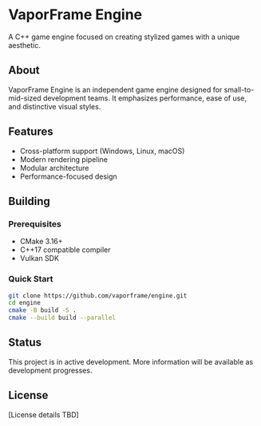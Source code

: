 # VaporFrame Engine

A C++ game engine focused on creating stylized games with a unique aesthetic.

## About

VaporFrame Engine is an independent game engine designed for small-to-mid-sized development teams. It emphasizes performance, ease of use, and distinctive visual styles.

## Features

- Cross-platform support (Windows, Linux, macOS)
- Modern rendering pipeline
- Modular architecture
- Performance-focused design

## Building

### Prerequisites
- CMake 3.16+
- C++17 compatible compiler
- Vulkan SDK

### Quick Start
```bash
git clone https://github.com/vaporframe/engine.git
cd engine
cmake -B build -S .
cmake --build build --parallel
```

## Status

This project is in active development. More information will be available as development progresses.

## License

[License details TBD] 